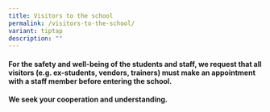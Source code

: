 ```yaml
---
title: Visitors to the school
permalink: /visitors-to-the-school/
variant: tiptap
description: ""
---
```

<h4>For the safety and well-being of the students and staff, we request that all visitors (e.g. ex-students, vendors, trainers)  must make an appointment with a staff member before entering the school. </h4>
<h4>We seek your cooperation and understanding. </h4>
<p></p>